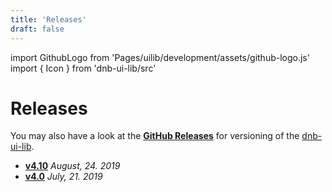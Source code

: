 ```yaml
---
title: 'Releases'
draft: false
---
```


import GithubLogo from 'Pages/uilib/development/assets/github-logo.js'
import { Icon } from 'dnb-ui-lib/src'

# Releases

You may also have a look at the [<Icon icon={GithubLogo} size="default" /> **GitHub Releases**](https://github.com/dnbexperience/eufemia/releases) for versioning of the [dnb-ui-lib](/uilib/).

- [**v4.10**](/uilib/about-the-lib/releases/v4.10-info) _August, 24. 2019_
- [**v4.0**](/uilib/about-the-lib/releases/v4-info) _July, 21. 2019_
